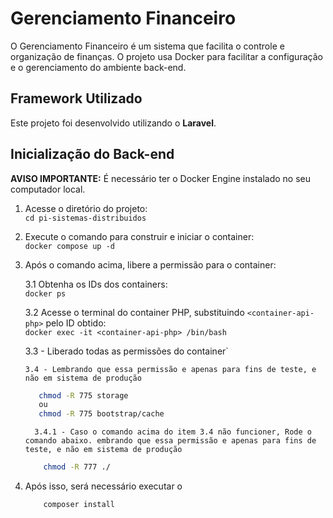 # Gerenciamento Financeiro
O Gerenciamento Financeiro é um sistema que facilita o controle e organização de finanças. O projeto usa Docker para facilitar a configuração e o gerenciamento do ambiente back-end.

## Framework Utilizado
Este projeto foi desenvolvido utilizando o **Laravel**.
## Inicialização do Back-end

**AVISO IMPORTANTE:** É necessário ter o Docker Engine instalado no seu computador local.

1. Acesse o diretório do projeto:  
   `cd pi-sistemas-distribuidos`

2. Execute o comando para construir e iniciar o container:  
   `docker compose up -d`

3. Após o comando acima, libere a permissão para o container:

   3.1 Obtenha os IDs dos containers:  
   `docker ps`

   3.2 Acesse o terminal do container PHP, substituindo `<container-api-php>` pelo ID obtido:  
   `docker exec -it <container-api-php> /bin/bash`
   
   3.3 - Liberado todas as permissões do container`

   `3.4 - Lembrando que essa permissão e apenas para fins de teste, e não em sistema de produção`

   ```bash
      chmod -R 775 storage
      ou
      chmod -R 775 bootstrap/cache
   ```
   `  3.4.1 - Caso o comando acima do item 3.4 não funcioner, Rode o comando abaixo. embrando que essa permissão e apenas para fins de teste, e não em sistema de produção`

    ```bash
        chmod -R 777 ./
    ```
4. Após isso, será necessário executar o 
    ```
        composer install
    ```